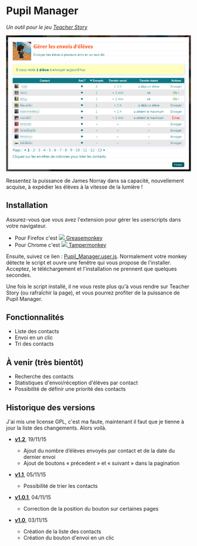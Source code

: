 # Pupil Manager

*Un outil pour le jeu [Teacher Story](http://teacher-story.com)*

![Capture](capture.png)

Ressentez la puissance de James Norray dans sa capacité, nouvellement acquise,
à expédier les élèves à la vitesse de la lumière !

## Installation

Assurez-vous que vous avez l'extension pour gérer les userscripts dans
votre navigateur.

* Pour Firefox c'est [![](http://kergoz-panic.fr/watilin/userscripts/greasemonkey16.png) Greasemonkey](https://addons.mozilla.org/en-US/firefox/addon/greasemonkey/)
* Pour Chrome c'est [![](http://kergoz-panic.fr/watilin/userscripts/tampermonkey16.png) Tampermonkey](https://chrome.google.com/webstore/detail/tampermonkey/dhdgffkkebhmkfjojejmpbldmpobfkfo)

Ensuite, suivez ce lien : [Pupil_Manager.user.js](https://raw.githubusercontent.com/Watilin/Pupil-Manager/master/Pupil_Manager.user.js).
Normalement votre monkey détecte le script et ouvre une fenêtre qui vous
propose de l'installer. Acceptez, le téléchargement et l'installation ne
prennent que quelques secondes.

Une fois le script installé, il ne vous reste plus qu'à vous rendre sur
Teacher Story (ou rafraîchir la page), et vous pourrez profiter de la
puissance de Pupil Manager.

## Fonctionnalités

* Liste des contacts
* Envoi en un clic
* Tri des contacts

## À venir (très bientôt)

* Recherche des contacts
* Statistiques d'envoi/réception d'élèves par contact
* Possibilité de définir une priorité des contacts

## Historique des versions

J'ai mis une license GPL, c'est ma faute, maintenant il faut que je tienne à jour la liste des changements. Alors voilà.

* **[v1.2](https://github.com/Watilin/Pupil-Manager/releases/tag/v1.2)**, 19/11/15

  * Ajout du nombre d’élèves envoyés par contact et de la date du dernier envoi
  * Ajout de boutons « précedent » et « suivant » dans la pagination

* **[v1.1](https://github.com/Watilin/Pupil-Manager/releases/tag/v1.1)**, 05/11/15

  * Possibilité de trier les contacts

* **[v1.0.1](https://github.com/Watilin/Pupil-Manager/releases/tag/v1.0.1)**, 04/11/15

  * Correction de la position du bouton sur certaines pages

* **[v1.0](https://github.com/Watilin/Pupil-Manager/releases/tag/v1.0)**, 03/11/15

  * Création de la liste des contacts
  * Création du bouton d'envoi en un clic
